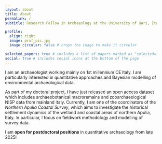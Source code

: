 ```yaml
---
layout: about
title: About
permalink: /
subtitle: Research Fellow in Archaeology at the University of Bari, Italy.

profile:
  align: right
  image: prof_pic.jpg
  image_circular: false # crops the image to make it circular

selected_papers: true # includes a list of papers marked as "selected={true}"
social: true # includes social icons at the bottom of the page
---
```


I am an archaeologist working mainly on 1st millennium CE Italy. I am particularly interested in quantitative approaches and Bayesian modelling of environmental archaeological data.

As part of my doctoral project, I have just released an open access [dataset](https://github.com/robertoragno/phd/tree/main/Quarto%20files/Database%20export) which includes archaeobotanical macroremains and zooarchaeological NISP data from mainland Italy. Currently, I am one of the coordinators of the *Northern Apulia Coastal Survey*, which aims to investigate the historical settlement dynamics of the wetland and coastal areas of northern Apulia, Italy. In particular, I focus on fieldwork methodology and modelling of survey data.


I am **open for postdoctoral positions** in quantitative archaeology from late 2025!